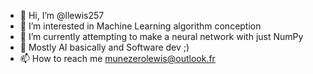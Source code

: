 - 👋 Hi, I’m @llewis257
- 👀 I’m interested in Machine Learning algorithm conception
- 🌱 I’m currently attempting to make a neural network with just NumPy
- 💞️ Mostly AI basically and Software dev ;)
- 📫 How to reach me munezerolewis@outlook.fr

<!---
llewis257/llewis257 is a ✨ special ✨ repository because its `README.md` (this file) appears on your GitHub profile.
You can click the Preview link to take a look at your changes.
--->
